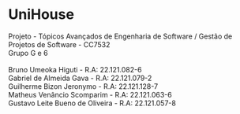# UniHouse
Projeto - Tópicos Avançados de Engenharia de Software / Gestão de Projetos de Software - CC7532<br/>
Grupo G e 6<br/><br/>
Bruno Umeoka Higuti             - R.A: 22.121.082-6<br/>
Gabriel de Almeida Gava         - R.A: 22.121.079-2<br/>
Guilherme Bizon Jeronymo        - R.A: 22.121.128-7<br/>
Matheus Venâncio Scomparim      - R.A: 22.121.063-6<br/>
Gustavo Leite Bueno de Oliveira - R.A: 22.121.057-8<br/>
